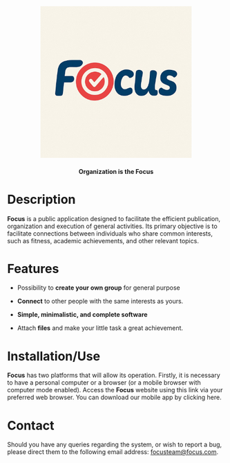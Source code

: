 <p align="center">
  <a href="https://github.com/NicolasLS-Tech/Primeiro-Rep" target="blank"><img src="https://github.com/NicolasLS-Tech/Primeiro-Rep/blob/main/FocusLogo.jpg" width="350" alt="Focus Logo" /></a>
</p>

<h4 align="center">Organization is the Focus</h4>

# Description

**Focus** is a public application designed to facilitate the efficient publication, organization and execution of general activities. Its primary objective is to facilitate connections between individuals who share common interests, such as fitness, academic achievements, and other relevant topics.

# Features

* Possibility to **create your own group** for general purpose

* **Connect** to other people with the same interests as yours.

* **Simple, minimalistic, and complete software**

* Attach **files** and make your little task a great achievement.

# Installation/Use

**Focus** has two platforms that will allow its operation. Firstly, it is necessary to have a personal computer or a browser (or a mobile browser with computer mode enabled). Access the **Focus** website using this link via your preferred web browser.
You can download our mobile app by clicking here.

# Contact

Should you have any queries regarding the system, or wish to report a bug, please direct them to the following email address: focusteam@focus.com.
